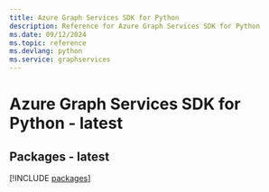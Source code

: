 ```yaml
---
title: Azure Graph Services SDK for Python
description: Reference for Azure Graph Services SDK for Python
ms.date: 09/12/2024
ms.topic: reference
ms.devlang: python
ms.service: graphservices
---
```

# Azure Graph Services SDK for Python - latest
## Packages - latest
[!INCLUDE [packages](graph-services-index.md)]